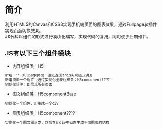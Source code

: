 # 简介
利用HTML5的Canvas和CSS3实现手机端页面的图表效果，通过Fullpage.js插件实现页面切换效果。<br>
JS代码以组件的形式进行模块化编写，实现代码的复用，同时便于后期维护。


## JS有以下三个组件模块

- 内容组织类：H5
```sh
新增一个Fullpage页面：通过返回this实现链式调用
新增页面一个组件：通过实例化图表组织类：H5component????
初始化组件：即展现所有页面
```

- 图文组织类：H5componentBase
```sh
初始化一个组件，即生成一个div
```

- 图表组织类：H5component????
```sh
实例化一个图文组织类，然后在此div中动态生成不同图表的结构
```
